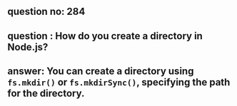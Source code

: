 
      
## question no: 284

## question : How do you create a directory in Node.js?

## answer: You can create a directory using `fs.mkdir()` or `fs.mkdirSync()`, specifying the path for the directory.
      